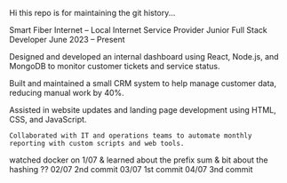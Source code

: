 Hi this repo is for maintaining the git history...


Smart Fiber Internet – Local Internet Service Provider
Junior Full Stack Developer
June 2023 – Present

<!-- Provided customer and technical support for fiber internet services, resolving connectivity and hardware issues. -->

Designed and developed an internal dashboard using React, Node.js, and MongoDB to monitor customer tickets and service status.

Built and maintained a small CRM system to help manage customer data, reducing manual work by 40%.

Assisted in website updates and landing page development using HTML, CSS, and JavaScript.

    Collaborated with IT and operations teams to automate monthly reporting with custom scripts and web tools.

 watched docker on 1/07
 & learned about the prefix sum & bit about the hashing ??
 02/07 2nd commit
 03/07 1st commit 
 04/07 3nd commit 

